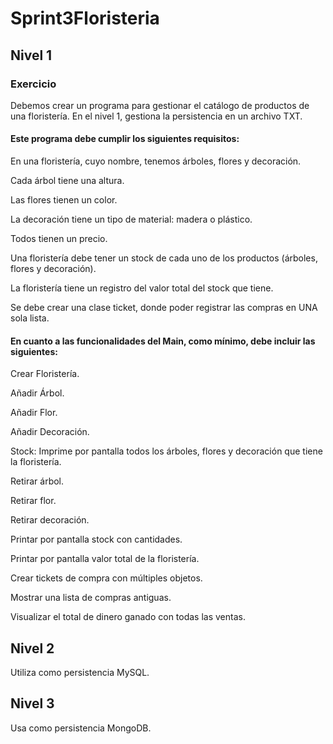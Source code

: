 # Sprint3Floristeria

## Nivel 1

### Exercicio

Debemos crear un programa para gestionar el catálogo de productos de una floristería. En el nivel 1, gestiona la persistencia en un archivo TXT.

#### Este programa debe cumplir los siguientes requisitos:

En una floristería, cuyo nombre, tenemos árboles, flores y decoración.

Cada árbol tiene una altura.

Las flores tienen un color.

La decoración tiene un tipo de material: madera o plástico.

Todos tienen un precio.

Una floristería debe tener un stock de cada uno de los productos (árboles, flores y decoración).

La floristería tiene un registro del valor total del stock que tiene.

Se debe crear una clase ticket, donde poder registrar las compras en UNA sola lista.

#### En cuanto a las funcionalidades del Main, como mínimo, debe incluir las siguientes:

Crear Floristería.

Añadir Árbol.

Añadir Flor.

Añadir Decoración.

Stock: Imprime por pantalla todos los árboles, flores y decoración que tiene la floristería.

Retirar árbol.

Retirar flor.

Retirar decoración.

Printar por pantalla stock con cantidades.

Printar por pantalla valor total de la floristería.

Crear tickets de compra con múltiples objetos.

Mostrar una lista de compras antiguas.

Visualizar el total de dinero ganado con todas las ventas.

## Nivel 2

Utiliza como persistencia MySQL.

## Nivel 3

Usa como persistencia MongoDB.
 
